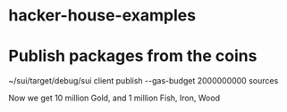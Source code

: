 # hacker-house-examples

# Publish packages from the coins
~/sui/target/debug/sui client publish --gas-budget 2000000000 sources

Now we get 10 million Gold, and 1 million Fish, Iron, Wood